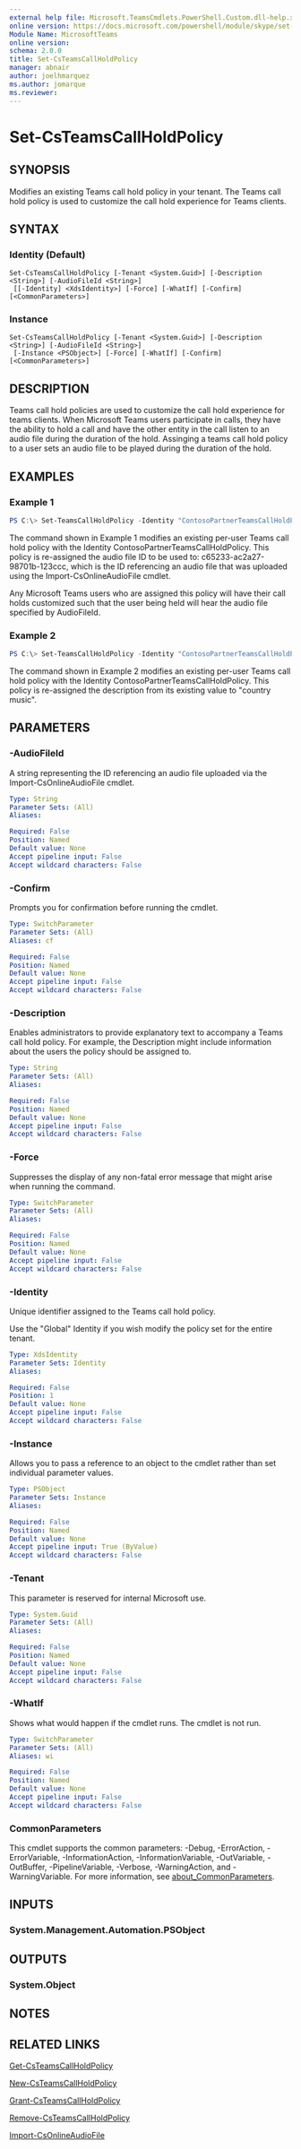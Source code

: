 ```yaml
---
external help file: Microsoft.TeamsCmdlets.PowerShell.Custom.dll-help.xml
online version: https://docs.microsoft.com/powershell/module/skype/set-CsTeamsCallHoldPolicy
Module Name: MicrosoftTeams
online version:
schema: 2.0.0
title: Set-CsTeamsCallHoldPolicy
manager: abnair
author: joelhmarquez
ms.author: jomarque
ms.reviewer:
---
```


# Set-CsTeamsCallHoldPolicy

## SYNOPSIS
Modifies an existing Teams call hold policy in your tenant.
The Teams call hold policy is used to customize the call hold experience for Teams clients.

## SYNTAX

### Identity (Default)
```
Set-CsTeamsCallHoldPolicy [-Tenant <System.Guid>] [-Description <String>] [-AudioFileId <String>]
 [[-Identity] <XdsIdentity>] [-Force] [-WhatIf] [-Confirm] [<CommonParameters>]
```

### Instance
```
Set-CsTeamsCallHoldPolicy [-Tenant <System.Guid>] [-Description <String>] [-AudioFileId <String>]
 [-Instance <PSObject>] [-Force] [-WhatIf] [-Confirm] [<CommonParameters>]
```

## DESCRIPTION
Teams call hold policies are used to customize the call hold experience for teams clients.
When Microsoft Teams users participate in calls, they have the ability to hold a call and have the other entity in the call listen to an audio file during the duration of the hold.
Assinging a teams call hold policy to a user sets an audio file to be played during the duration of the hold.

## EXAMPLES

### Example 1
```powershell
PS C:\> Set-TeamsCallHoldPolicy -Identity "ContosoPartnerTeamsCallHoldPolicy" -AudioFileID "c65233-ac2a27-98701b-123ccc" 
```

The command shown in Example 1 modifies an existing per-user Teams call hold policy with the Identity ContosoPartnerTeamsCallHoldPolicy.
This policy is re-assigned the audio file ID to be used to: c65233-ac2a27-98701b-123ccc, which is the ID referencing an audio file that was uploaded using the Import-CsOnlineAudioFile cmdlet.


Any Microsoft Teams users who are assigned this policy will have their call holds customized such that the user being held will hear the audio file specified by AudioFileId.

### Example 2
```powershell
PS C:\> Set-TeamsCallHoldPolicy -Identity "ContosoPartnerTeamsCallHoldPolicy" -Description "country music" 
```

The command shown in Example 2 modifies an existing per-user Teams call hold policy with the Identity ContosoPartnerTeamsCallHoldPolicy.
This policy is re-assigned the description from its existing value to "country music".


## PARAMETERS

### -AudioFileId
A string representing the ID referencing an audio file uploaded via the Import-CsOnlineAudioFile cmdlet.


```yaml
Type: String
Parameter Sets: (All)
Aliases:

Required: False
Position: Named
Default value: None
Accept pipeline input: False
Accept wildcard characters: False
```

### -Confirm
Prompts you for confirmation before running the cmdlet.

```yaml
Type: SwitchParameter
Parameter Sets: (All)
Aliases: cf

Required: False
Position: Named
Default value: None
Accept pipeline input: False
Accept wildcard characters: False
```

### -Description
Enables administrators to provide explanatory text to accompany a Teams call hold policy.
For example, the Description might include information about the users the policy should be assigned to.

```yaml
Type: String
Parameter Sets: (All)
Aliases:

Required: False
Position: Named
Default value: None
Accept pipeline input: False
Accept wildcard characters: False
```

### -Force
Suppresses the display of any non-fatal error message that might arise when running the command.

```yaml
Type: SwitchParameter
Parameter Sets: (All)
Aliases:

Required: False
Position: Named
Default value: None
Accept pipeline input: False
Accept wildcard characters: False
```

### -Identity
Unique identifier assigned to the Teams call hold policy.

Use the "Global" Identity if you wish modify the policy set for the entire tenant.

```yaml
Type: XdsIdentity
Parameter Sets: Identity
Aliases:

Required: False
Position: 1
Default value: None
Accept pipeline input: False
Accept wildcard characters: False
```

### -Instance
Allows you to pass a reference to an object to the cmdlet rather than set individual parameter values.

```yaml
Type: PSObject
Parameter Sets: Instance
Aliases:

Required: False
Position: Named
Default value: None
Accept pipeline input: True (ByValue)
Accept wildcard characters: False
```

### -Tenant
This parameter is reserved for internal Microsoft use.

```yaml
Type: System.Guid
Parameter Sets: (All)
Aliases:

Required: False
Position: Named
Default value: None
Accept pipeline input: False
Accept wildcard characters: False
```

### -WhatIf
Shows what would happen if the cmdlet runs.
The cmdlet is not run.

```yaml
Type: SwitchParameter
Parameter Sets: (All)
Aliases: wi

Required: False
Position: Named
Default value: None
Accept pipeline input: False
Accept wildcard characters: False
```

### CommonParameters
This cmdlet supports the common parameters: -Debug, -ErrorAction, -ErrorVariable, -InformationAction, -InformationVariable, -OutVariable, -OutBuffer, -PipelineVariable, -Verbose, -WarningAction, and -WarningVariable. For more information, see [about_CommonParameters](https://go.microsoft.com/fwlink/?LinkID=113216).


## INPUTS

### System.Management.Automation.PSObject

## OUTPUTS

### System.Object
## NOTES

## RELATED LINKS

[Get-CsTeamsCallHoldPolicy](Get-CsTeamsCallHoldPolicy.md)

[New-CsTeamsCallHoldPolicy](New-CsTeamsCallHoldPolicy.md)

[Grant-CsTeamsCallHoldPolicy](Grant-CsTeamsCallHoldPolicy.md)

[Remove-CsTeamsCallHoldPolicy](Remove-CsTeamsCallHoldPolicy.md)

[Import-CsOnlineAudioFile](Import-CsOnlineAudioFile.md)
